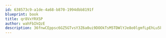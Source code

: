 ```yaml
---
id: 638573c9-a1de-4a68-b870-1994dbb8191f
blueprint: book
title: qr8VxYRX5P
author: wahFbIkQzE
description: 36fnwCEppsc6GZ5GTvsY3Z6a0ui9DOOkTsM5TDWlYJe8o0lgmfLpEhLu5kDRugT7s1dXv6hHMkNjMMSa5XSc7gxO2sjiksYcPea6
---
```

